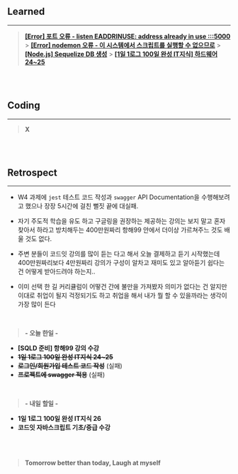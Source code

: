 ## Learned

---

> **[[Error] 포트 오류 - listen EADDRINUSE: address already in use :::5000](https://velog.io/@lilclown/Error-%ED%8F%AC%ED%8A%B8-%EC%98%A4%EB%A5%98-listen-EADDRINUSE-address-already-in-use-5000)** > **[[Error] nodemon 오류 - 이 시스템에서 스크립트를 실행할 수 없으므로](https://velog.io/@lilclown/Error-nodemon-%EC%98%A4%EB%A5%98-%EC%9D%B4-%EC%8B%9C%EC%8A%A4%ED%85%9C%EC%97%90%EC%84%9C-%EC%8A%A4%ED%81%AC%EB%A6%BD%ED%8A%B8%EB%A5%BC-%EC%8B%A4%ED%96%89%ED%95%A0-%EC%88%98-%EC%97%86%EC%9C%BC%EB%AF%80%EB%A1%9C)** > **[[Node.js] Sequelize DB 생성](https://velog.io/@lilclown/Node.js-Sequelize-DB-%EC%83%9D%EC%84%B1)** > **[[1일 1로그 100일 완성 IT지식] 하드웨어 24~25](https://velog.io/@lilclown/1%EC%9D%BC-1%EB%A1%9C%EA%B7%B8-100%EC%9D%BC-%EC%99%84%EC%84%B1-IT%EC%A7%80%EC%8B%9D-%EC%86%8C%ED%94%84%ED%8A%B8%EC%9B%A8%EC%96%B42425)**

<br><br>

## Coding

---

> **X**

<br><br>

## Retrospect

---

- W4 과제에 `jest` 테스트 코드 작성과 `swagger` API Documentation을 수행해보려고 했으나 장장 5시간에 걸친 뻘짓 끝에 대실패.

- 자기 주도적 학습을 유도 하고 구글링을 권장하는 제공하는 강의는 보지 말고 혼자 찾아서 하라고 방치해두는 400만원짜리 항해99 안에서 더이상 가르쳐주느 것도 배울 것도 없다.

- 주변 분들이 코드잇 강의를 많이 듣는 다고 해서 오늘 결제하고 듣기 시작했는데 400만원짜리보다 4만원짜리 강의가 구성이 알차고 재미도 있고 알아듣기 쉽다는 건 어떻게 받아드려야 하는지..

- 이미 선택 한 길 커리큘럼이 어떻건 간에 불만을 가져봤자 의미가 없다는 건 알지만 이대로 취업이 될지 걱정되기도 하고 취업을 해서 내가 뭘 할 수 있을까라는 생각이 가장 많이 든다

<br>

> **- 오늘 한일 -**

- **[SQLD 준비] 항해99 강의 수강**
- ~~**1일 1로그 100일 완성 IT지식 24~25**~~
- ~~**로그인/회원가입 테스트 코드 작성**~~ (실패)
- ~~**프로젝트에 swagger 적용**~~ (실패)

<br>

> **- 내일 할일 -**

- **1일 1로그 100일 완성 IT지식 26**
- **코드잇 자바스크립트 기초/중급 수강**

<br><br>

> **Tomorrow better than today, Laugh at myself**
